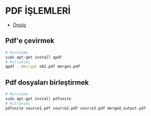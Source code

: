 # PDF İŞLEMLERİ

- [Önsöz](https://github.com/cicekhasan/DersNotlarim)


## Pdf'e çevirmek

```bash
# Kurulumu
sudo apt-get install qpdf
# Kullanımı
qpdf --decrypt s02.pdf merge1.pdf
```

## Pdf dosyaları birleştirmek

```bash
# Kurulumu
sudo apt-get install pdfunite
# Kullanımı
pdfunite source1.pdf source2.pdf source3.pdf merged_output.pdf
```